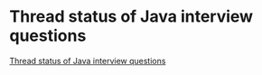 # Thread status of Java interview questions
[Thread status of Java interview questions](https://aiwithcloud.com/2022/09/15/thread_status_of_java_interview_questions/)